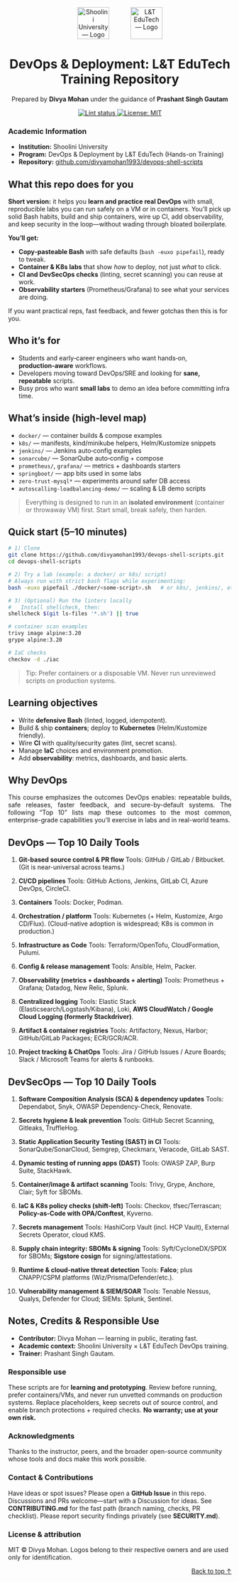 <a name="top"></a>

<div align="center" style="display:flex;justify-content:center;align-items:center;gap:48px;">
  <a href="https://shooliniuniversity.com/" target="_blank">
    <img src="https://shooliniuniversity.com/assets/images/logo.png" alt="Shoolini University — Logo" height="72">
  </a>
  <a href="https://lntedutech.com/" target="_blank">
    <img src="https://lntedutech.com/wp-content/uploads/2024/01/edutech_logo.webp" alt="L&T EduTech — Logo" height="72">
  </a>
</div>

<h1 align="center">DevOps & Deployment: L&amp;T EduTech Training Repository</h1>

<p align="center">Prepared by <strong>Divya Mohan</strong> under the guidance of <strong>Prashant Singh Gautam</strong></p>
<p align="center">
  <a href="https://github.com/divyamohan1993/devops-shell-scripts/actions/workflows/lint.yml">
    <img alt="Lint status" src="https://github.com/divyamohan1993/devops-shell-scripts/actions/workflows/lint.yml/badge.svg">
  </a>
  <a href="LICENSE"><img alt="License: MIT" src="https://img.shields.io/badge/License-MIT-blue.svg"></a>
</p>

### Academic Information

- **Institution:** Shoolini University  
- **Program:** DevOps & Deployment by L&T EduTech (Hands-on Training)  
- **Repository:** <a href="https://github.com/divyamohan1993/devops-shell-scripts/">github.com/divyamohan1993/devops-shell-scripts</a>



## What this repo does for you

**Short version:** it helps you **learn and practice real DevOps** with small, reproducible labs you can run safely on a VM or in containers. You’ll pick up solid Bash habits, build and ship containers, wire up CI, add observability, and keep security in the loop—without wading through bloated boilerplate.

**You’ll get:**
- **Copy‑pasteable Bash** with safe defaults (`bash -euxo pipefail`), ready to tweak.
- **Container & K8s labs** that show *how* to deploy, not just *what* to click.
- **CI and DevSecOps checks** (linting, secret scanning) you can reuse at work.
- **Observability starters** (Prometheus/Grafana) to see what your services are doing.

If you want practical reps, fast feedback, and fewer gotchas then this is for you.


## Who it’s for

- Students and early‑career engineers who want hands‑on, **production‑aware** workflows.  
- Developers moving toward DevOps/SRE and looking for **sane, repeatable** scripts.  
- Busy pros who want **small labs** to demo an idea before committing infra time.


## What’s inside (high‑level map)

- `docker/` — container builds & compose examples  
- `k8s/` — manifests, kind/minikube helpers, Helm/Kustomize snippets  
- `jenkins/` — Jenkins auto‑config examples  
- `sonarcube/` — SonarQube auto‑config + compose  
- `prometheus/`, `grafana/` — metrics + dashboards starters  
- `springboot/` — app bits used in some labs  
- `zero-trust-mysql*` — experiments around safer DB access  
- `autoscalling-loadbalancing-demo/` — scaling & LB demo scripts  

> Everything is designed to run in an **isolated environment** (container or throwaway VM) first. Start small, break safely, then harden.

## Quick start (5–10 minutes)

```bash
# 1) Clone
git clone https://github.com/divyamohan1993/devops-shell-scripts.git
cd devops-shell-scripts

# 2) Try a lab (example: a docker/ or k8s/ script)
# Always run with strict bash flags while experimenting:
bash -euxo pipefail ./docker/<some-script>.sh   # or k8s/, jenkins/, etc.

# 3) (Optional) Run the linters locally
#   Install shellcheck, then:
shellcheck $(git ls-files '*.sh') || true

# container scan examples
trivy image alpine:3.20
grype alpine:3.20

# IaC checks
checkov -d ./iac
````

> Tip: Prefer containers or a disposable VM. Never run unreviewed scripts on production systems.


## Learning objectives

* Write **defensive Bash** (linted, logged, idempotent).
* Build & ship **containers**; deploy to **Kubernetes** (Helm/Kustomize friendly).
* Wire **CI** with quality/security gates (lint, secret scans).
* Manage **IaC** choices and environment promotion.
* Add **observability**: metrics, dashboards, and basic alerts.

## Why DevOps

<div style="text-align: justify !important">
This course emphasizes the outcomes DevOps enables: repeatable builds, safe releases, faster feedback, and secure-by-default systems. The following “Top 10” lists map these outcomes to the most common, enterprise-grade capabilities you’ll exercise in labs and in real-world teams.
</div>

## DevOps — Top 10 Daily Tools

1. **Git-based source control & PR flow**
   Tools: GitHub / GitLab / Bitbucket. (Git is near-universal across teams.)

2. **CI/CD pipelines**
   Tools: GitHub Actions, Jenkins, GitLab CI, Azure DevOps, CircleCI.

3. **Containers**
   Tools: Docker, Podman.

4. **Orchestration / platform**
   Tools: Kubernetes (+ Helm, Kustomize, Argo CD/Flux). (Cloud-native adoption is widespread; K8s is common in production.)

5. **Infrastructure as Code**
   Tools: Terraform/OpenTofu, CloudFormation, Pulumi.

6. **Config & release management**
   Tools: Ansible, Helm, Packer.

7. **Observability (metrics + dashboards + alerting)**
   Tools: Prometheus + Grafana; Datadog, New Relic, Splunk.

8. **Centralized logging**
   Tools: Elastic Stack (Elasticsearch/Logstash/Kibana), Loki, **AWS CloudWatch / Google Cloud Logging (formerly Stackdriver)**.

9. **Artifact & container registries**
   Tools: Artifactory, Nexus, Harbor; GitHub/GitLab Packages; ECR/GCR/ACR.

10. **Project tracking & ChatOps**
    Tools: Jira / GitHub Issues / Azure Boards; Slack / Microsoft Teams for alerts & runbooks.

## DevSecOps — Top 10 Daily Tools

1. **Software Composition Analysis (SCA) & dependency updates**
   Tools: Dependabot, Snyk, OWASP Dependency-Check, Renovate.

2. **Secrets hygiene & leak prevention**
   Tools: GitHub Secret Scanning, Gitleaks, TruffleHog.

3. **Static Application Security Testing (SAST) in CI**
   Tools: SonarQube/SonarCloud, Semgrep, Checkmarx, Veracode, GitLab SAST.

4. **Dynamic testing of running apps (DAST)**
   Tools: OWASP ZAP, Burp Suite, StackHawk.

5. **Container/image & artifact scanning**
   Tools: Trivy, Grype, Anchore, Clair; Syft for SBOMs.

6. **IaC & K8s policy checks (shift-left)**
   Tools: Checkov, tfsec/Terrascan; **Policy-as-Code with OPA/Conftest**, Kyverno.

7. **Secrets management**
   Tools: HashiCorp Vault (incl. HCP Vault), External Secrets Operator, cloud KMS.

8. **Supply chain integrity: SBOMs & signing**
   Tools: Syft/CycloneDX/SPDX for SBOMs; **Sigstore cosign** for signing/attestations.

9. **Runtime & cloud-native threat detection**
   Tools: **Falco**; plus CNAPP/CSPM platforms (Wiz/Prisma/Defender/etc.).

10. **Vulnerability management & SIEM/SOAR**
    Tools: Tenable Nessus, Qualys, Defender for Cloud; SIEMs: Splunk, Sentinel.


## Notes, Credits & Responsible Use

* **Contributor:** Divya Mohan — learning in public, iterating fast.
* **Academic context:** Shoolini University × L\&T EduTech DevOps training.
* **Trainer:** Prashant Singh Gautam.

### Responsible use

These scripts are for **learning and prototyping**. Review before running, prefer containers/VMs, and never run unvetted commands on production systems. Replace placeholders, keep secrets out of source control, and enable branch protections + required checks. **No warranty; use at your own risk.**

### Acknowledgments

Thanks to the instructor, peers, and the broader open-source community whose tools and docs make this work possible.

### Contact & Contributions

Have ideas or spot issues? Please open a **GitHub Issue** in this repo. Discussions and PRs welcome—start with a Discussion for ideas. See **CONTRIBUTING.md** for the fast path (branch naming, checks, PR checklist). Please report security findings privately (see **SECURITY.md**).


### License & attribution

MIT © Divya Mohan. Logos belong to their respective owners and are used only for identification.

<p align="right"><a href="#top">Back to top ↑</a></p>
